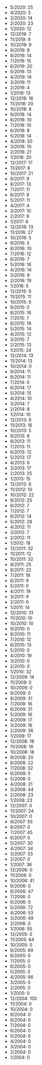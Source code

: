 *  5/2020: 25
*  4/2020: 3
*  3/2020: 14
*  2/2020: 23
*  1/2020: 12
*  12/2019: 7
*  11/2019: 9
*  10/2019: 9
*  9/2019: 9
*  8/2019: 14
*  7/2019: 15
*  6/2019: 20
*  5/2019: 13
*  4/2019: 14
*  3/2019: 11
*  2/2019: 4
*  1/2019: 13
*  12/2018: 16
*  11/2018: 20
*  10/2018: 8
*  9/2018: 14
*  8/2018: 10
*  7/2018: 10
*  6/2018: 8
*  5/2018: 14
*  4/2018: 20
*  3/2018: 10
*  2/2018: 21
*  1/2018: 20
*  12/2017: 17
*  11/2017: 8
*  10/2017: 21
*  9/2017: 9
*  8/2017: 13
*  7/2017: 11
*  6/2017: 9
*  5/2017: 11
*  4/2017: 4
*  3/2017: 10
*  2/2017: 9
*  1/2017: 8
*  12/2016: 13
*  11/2016: 27
*  10/2016: 5
*  9/2016: 5
*  8/2016: 10
*  7/2016: 12
*  6/2016: 7
*  5/2016: 16
*  4/2016: 14
*  3/2016: 9
*  2/2016: 19
*  1/2016: 5
*  12/2015: 9
*  11/2015: 11
*  10/2015: 6
*  9/2015: 0
*  8/2015: 16
*  7/2015: 7
*  6/2015: 19
*  5/2015: 14
*  4/2015: 12
*  3/2015: 7
*  2/2015: 13
*  1/2015: 24
*  12/2014: 13
*  11/2014: 13
*  10/2014: 0
*  9/2014: 11
*  8/2014: 11
*  7/2014: 0
*  6/2014: 17
*  5/2014: 15
*  4/2014: 10
*  3/2014: 7
*  2/2014: 8
*  1/2014: 10
*  12/2013: 8
*  11/2013: 16
*  10/2013: 5
*  9/2013: 8
*  8/2013: 11
*  7/2013: 11
*  6/2013: 12
*  5/2013: 17
*  4/2013: 6
*  3/2013: 17
*  2/2013: 25
*  1/2013: 15
*  12/2012: 6
*  11/2012: 10
*  10/2012: 22
*  9/2012: 25
*  8/2012: 7
*  7/2012: 7
*  6/2012: 14
*  5/2012: 28
*  4/2012: 11
*  3/2012: 7
*  2/2012: 11
*  1/2012: 18
*  12/2011: 32
*  11/2011: 12
*  10/2011: 32
*  9/2011: 25
*  8/2011: 22
*  7/2011: 18
*  6/2011: 9
*  5/2011: 0
*  4/2011: 19
*  3/2011: 9
*  2/2011: 0
*  1/2011: 14
*  12/2010: 31
*  11/2010: 10
*  10/2010: 10
*  9/2010: 0
*  8/2010: 11
*  7/2010: 12
*  6/2010: 13
*  5/2010: 0
*  4/2010: 19
*  3/2010: 0
*  2/2010: 0
*  1/2010: 32
*  12/2009: 14
*  11/2009: 0
*  10/2009: 0
*  9/2009: 0
*  8/2009: 31
*  7/2009: 16
*  6/2009: 31
*  5/2009: 16
*  4/2009: 17
*  3/2009: 16
*  2/2009: 36
*  1/2009: 17
*  12/2008: 18
*  11/2008: 19
*  10/2008: 18
*  9/2008: 20
*  8/2008: 22
*  7/2008: 32
*  6/2008: 0
*  5/2008: 0
*  4/2008: 21
*  3/2008: 44
*  2/2008: 23
*  1/2008: 23
*  12/2007: 0
*  11/2007: 24
*  10/2007: 0
*  9/2007: 55
*  8/2007: 0
*  7/2007: 45
*  6/2007: 0
*  5/2007: 30
*  4/2007: 34
*  3/2007: 33
*  2/2007: 0
*  1/2007: 36
*  12/2006: 0
*  11/2006: 0
*  10/2006: 41
*  9/2006: 0
*  8/2006: 47
*  7/2006: 0
*  6/2006: 0
*  5/2006: 72
*  4/2006: 53
*  3/2006: 49
*  2/2006: 0
*  1/2006: 55
*  12/2005: 0
*  11/2005: 64
*  10/2005: 0
*  9/2005: 69
*  8/2005: 0
*  7/2005: 0
*  6/2005: 0
*  5/2005: 0
*  4/2005: 86
*  3/2005: 0
*  2/2005: 0
*  1/2005: 0
*  12/2004: 100
*  11/2004: 0
*  10/2004: 0
*  9/2004: 0
*  8/2004: 0
*  7/2004: 0
*  6/2004: 0
*  5/2004: 0
*  4/2004: 0
*  3/2004: 0
*  2/2004: 0
*  1/2004: 0